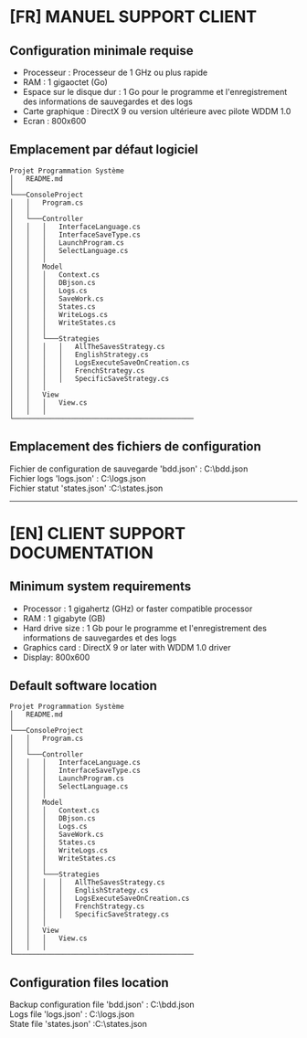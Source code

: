 ﻿# [FR] MANUEL SUPPORT CLIENT 

## Configuration minimale requise
- Processeur : Processeur de 1 GHz ou plus rapide
- RAM : 1 gigaoctet (Go)
- Espace sur le disque dur : 1 Go pour le programme et l'enregistrement des informations de sauvegardes et des logs
- Carte graphique :	DirectX 9 ou version ultérieure avec pilote WDDM 1.0
- Ecran : 800x600 

## Emplacement par défaut logiciel
```
Projet Programmation Système
│   README.md    
│
└───ConsoleProject
│   │   Program.cs
│   │
│   └───Controller
│   │   │   InterfaceLanguage.cs
│   │   │   InterfaceSaveType.cs
│   │   │   LaunchProgram.cs
│   │   │   SelectLanguage.cs
│   │   │
│   │	Model
│   │   │   Context.cs
│   │   │   DBjson.cs
│   │   │   Logs.cs
│   │   │   SaveWork.cs
│   │   │   States.cs
│   │   │   WriteLogs.cs
│   │   │   WriteStates.cs
│   │   │
│   │   └───Strategies
│   │   │   │   AllTheSavesStrategy.cs
│   │   │   │   EnglishStrategy.cs
│   │   │   │   LogsExecuteSaveOnCreation.cs
│   │   │   │   FrenchStrategy.cs
│   │   │   │   SpecificSaveStrategy.cs
│   │   │
│   │   View
│   │   │   View.cs
│   │   │
└────────────────────────────────────────────     

```
## Emplacement des fichiers de configuration
Fichier de configuration de sauvegarde 'bdd.json' : C:\\bdd.json  
Fichier logs 'logs.json' : C:\\logs.json  
Fichier statut 'states.json' :C:\\states.json  
________________________________________________________________

# [EN] CLIENT SUPPORT DOCUMENTATION

## Minimum system requirements
- Processor : 1 gigahertz (GHz) or faster compatible processor
- RAM : 1 gigabyte (GB)
- Hard drive size : 1 Gb pour le programme et l'enregistrement des informations de sauvegardes et des logs
- Graphics card :	DirectX 9 or later with WDDM 1.0 driver
- Display: 	800x600 

## Default software location
```
Projet Programmation Système
│   README.md    
│
└───ConsoleProject
│   │   Program.cs
│   │
│   └───Controller
│   │   │   InterfaceLanguage.cs
│   │   │   InterfaceSaveType.cs
│   │   │   LaunchProgram.cs
│   │   │   SelectLanguage.cs
│   │   │
│   │	Model
│   │   │   Context.cs
│   │   │   DBjson.cs
│   │   │   Logs.cs
│   │   │   SaveWork.cs
│   │   │   States.cs
│   │   │   WriteLogs.cs
│   │   │   WriteStates.cs
│   │   │
│   │   └───Strategies
│   │   │   │   AllTheSavesStrategy.cs
│   │   │   │   EnglishStrategy.cs
│   │   │   │   LogsExecuteSaveOnCreation.cs
│   │   │   │   FrenchStrategy.cs
│   │   │   │   SpecificSaveStrategy.cs
│   │   │
│   │   View
│   │   │   View.cs
│   │   │
└────────────────────────────────────────────     

```
## Configuration files location
Backup configuration file 'bdd.json' : C:\\bdd.json  
Logs file 'logs.json' : C:\\logs.json  
State file 'states.json' :C:\\states.json  